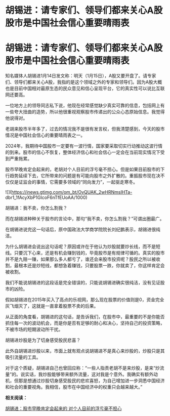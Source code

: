 # 胡锡进：请专家们、领导们都来关心A股 股市是中国社会信心重要晴雨表

# 胡锡进：请专家们、领导们都来关心A股 股市是中国社会信心重要晴雨表

知名媒体人胡锡进1月14日发文称：明天（1月15日），A股又要开盘了。请专家们、领导们都来关心A股，我指的是这个领域之外的专家和领导们。因为A股大概也是目前中国相对最原生态的民众意见和信心呈现平台，它的真实性可以说比互联网还要高。

一位地方上的领导同志私下说，他现在经常感觉缺少真实可靠的信息，包括网上有一些夸大扭曲的造势，所以他很重视观察股市传递出的公众心态原始信息。我觉得他说得对。

老胡来股市半年多了，过去的情况我不是很有发言权，但我清楚感到，今天的股市情况是中国社会信心的重要晴雨表之一。

2024年，我期待中国股市一定要有一波行情，国家要采取切实行动推动这波行情的到来。股市的信心不恢复，整体经济信心和社会信心一定会在当前现实情况下受到严重拖累。

股市早晚肯定会起来的，老胡对个人目前的浮亏毫不担心。但是如果目前股市的下行趋势延续下去，它所带来的问题是有可能向股市之外扩散的。重振股市现在决不仅仅是证监会的事情，它需要多领域的“同向发力”，一起驱走寒冬。

![](https://inews.gtimg.com/om_bt/OvQUAK_2wHRNmsIHTa-
dbr1_1fAcyXbP1GIcoF6nTfEUoAA/1000)

胡锡进：我不卖，你怎么割我？

而在胡锡进种种关于股市的言论中，那句“我不卖，你怎么割我？”可谓出圈最广。

在胡锡进说完这一句话后，原中国政法大学商学院院长刘纪鹏表示，胡锡进很纯洁。

为什么胡锡进会说出这句话呢？原因或许在于他认为炒股就要炒长线，而不是短线。只要沉下心来，还是有机会赚到钱的，毕竟股市是有规律可循的。真实的股市并不是九赔一赚，如果那么多人都亏了，谁还会来股市投资呢？股民之所以被收割，最根本还是炒短线，都想急着赚钱，只要股票一跌，你就卖了，你这样肯定会被收割。

我们不能说胡锡进的这段话是完全错误的，只能说胡锡进确实很纯洁，没有见证股市的凶险。

假如胡锡进在2015年买入了高点的乐视网，那么现在股票的价值则是0，资金完全灰飞烟灭了，这就是一直拿着股票不卖的后果。

从正面的角度看，胡锡进的这句话，是告诉我们，在股市中，最重要的不是你能否抓住每一次的波动机会，而是你是否有足够的耐心和决心，坚持自己的投资策略，不被市场的短期波动所干扰。

胡锡进炒股是为了切身感受股民悲喜？

此外自胡锡进炒股以来，市面上就有观点说胡锡进不是真心来炒股的，炒股只是其吸引流量的工具。

对于这个质疑，胡锡进自己也曾回应称：“一些人指责老胡不是来炒股，是来“炒流量”的。说实话，我炒股能够带来额外流量，这对我是个意外。我确实有额外动机，但那是想通过炒股切身感受股民的悲欢喜怒，为自己增加进一步洞悉中国经济和社会的重要视角。我相信，股市在中国经济中的权重只会越来越大。”

**相关阅读：**

[胡锡进：股市早晚肯定会起来的 对个人目前的浮亏毫不担心](https://news.qq.com/rain/a/20240114A06RHM00)

